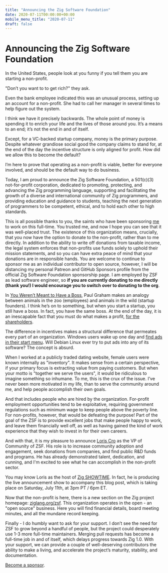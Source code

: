 ```yaml
---
title: "Announcing the Zig Software Foundation"
date: 2020-07-11T00:00:00+00:00
mobile_menu_title: "2020-07-11"
draft: false
---
```

# Announcing the Zig Software Foundation

In the United States, people look at you funny if you tell them you are starting a non-profit.

"Don’t you want to to get rich?" they ask.

Even the bank employee indicated this was an unusual process, setting up an account for a non-profit. She had to call her manager in several times to help figure out the system.

I think we have it precisely backwards. The whole point of money is spending it to enrich your life and the lives of those around you. It’s a means to an end; it’s not the end in and of itself.

Except, for a VC-backed startup company, money is the primary purpose. Despite whatever grandiose social good the company claims to stand for, at the end of the day the incentive structure is only aligned for profit. How did we allow this to become the default?

I’m here to prove that operating as a non-profit is viable, better for everyone involved, and should be the default way to do business.

Today, I am proud to announce the Zig Software Foundation, a 501(c)(3) not-for-profit corporation, dedicated to promoting, protecting, and advancing the Zig programming language, supporting and facilitating the growth of a diverse and international community of Zig programmers, and providing education and guidance to students, teaching the next generation of programmers to be competent, ethical, and to hold each other to high standards.

This is all possible thanks to you, the saints who have been sponsoring [me](https://andrewkelley.me/) to work on this full-time. You trusted me, and now I hope you can see that it was well-placed trust. The existence of this organization means, crucially, that you now have the option to donate to the non-profit, rather than to me directly. In addition to the ability to write off donations from taxable income, the legal system enforces that non-profits use funds solely to uphold their mission statements, and so you can have extra peace of mind that your donations are in responsible hands. You are welcome to continue to sponsor me as an individual contributor to open source, however, I will be distancing my personal Patreon and GitHub Sponsors profile from the official Zig Software Foundation sponsorship page. I am employed by ZSF as lead software engineer, so **if you are currently donating to me directly (thank you!) I would encourage you to switch over to donating to the org**.

In [You Weren’t Meant to Have a Boss](http://www.paulgraham.com/boss.html), Paul Graham makes an analogy between animals in the zoo (employees) and animals in the wild (startup founders). I think he’s on to something, but when you start a startup, you still have a boss. In fact, you have the same boss. At the end of the day, it is an inescapable fact that you must do what makes a profit, [for the shareholders](https://twitter.com/Benioff/status/549339156854214656).

The difference in incentives makes a structural difference that permeates every part of an organization. Windows users wake up one day and [find ads in their start menu](https://www.zdnet.com/article/how-to-disable-windows-10-start-menu-ads/). Will Debian Linux ever try to put ads into any of its software? The concept is absurd.

When I worked at a publicly traded dating website, female users were known internally as "inventory". It makes sense from a certain perspective, if your primary focus is extracting value from paying customers. But when your motto is "together we serve the users", it would be ridiculous to imagine something so inhumane. To me, this is the crux of the issue. I’ve never been more motivated in my life, than to serve the community around me, and help people accomplish their own goals.

And that includes people who are hired by the organization. For-profit employment opportunities tend to be exploitative, requiring government regulations such as minimum wage to keep people above the poverty line. For non-profits, however, that would be defeating the purpose! Part of the goal of the ZSF is to provide excellent jobs that make people happy to work, and leave them financially well off, as well as having gained the kind of work experience that they wish to invest in for their own careers.

And with that, it is my pleasure to announce [Loris Cro](https://kristoff.it/) as the VP of Community of ZSF. His role is to increase community adoption and engagement, seek donations from companies, and find public R&D funds and programs. He has already demonstrated talent, dedication, and cunning, and I'm excited to see what he can accomplish in the non-profit sector.

You may know Loris as the host of [Zig SHOWTIME](https://zig.show/). In fact, he is producing the live announcement show to accompany this blog post, which is taking place on Saturday, July 11th, at 3pm PT / 6pm ET.

Now that the non-profit is here, there is a new section on the Zig project homepage: [ziglang.org/zsf](https://ziglang.org/zsf). This organization operates in the open - an "open source" business. Here you will find financial details, board meeting minutes, and all the mundane record keeping.

Finally - I do humbly want to ask for your support. I don’t see the need for ZSF to grow beyond a handful of people, but the project could desperately use 1-3 more full-time maintainers. Merging pull requests has become a full-time job in and of itself, which delays progress towards Zig 1.0. With your support, we can provide a couple of well-deserving contributors the ability to make a living, and accelerate the project’s maturity, stability, and documentation.

[Become a sponsor](https://github.com/sponsors/ziglang/).
